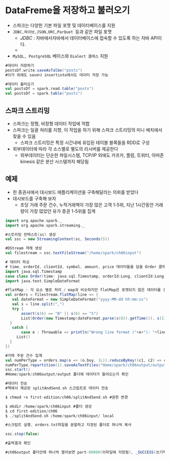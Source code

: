 # DataFreme을 저장하고 불러오기

- 스파크는 다양한 기본 파일 포맷 및 데이터베이스를 지원
- `JDBC,하이브,JSON,ORC,ParQuet `등과 같은 파일 포맷
  - *JDBC* :  자바에서자바에서 데이터베이스에 접속할 수 있도록 하는 자바 API이다. 
  - 
- `MySQL, PostgreSQL` 베이스와 `Dialect 클래스` 지원

```scala
#데이터 저장하기
postsDf.write.saveAsTalbe("posts")
#이거 외에도 save나 insertinto에서도 데이터 저장 가능

#데이터 불러오기
val postsDf = spark.read.table("posts")
val postsDf = spark.table("posts")
```

## 스파크 스트리밍

- 스파크는 정형, 비정형 데이터 작업에 적합
- 스파크는 일괄 처리를 지향, 이 작업을 하기 위해 스파크 스트리밍의 미니 배치에서 찾을 수 있음
  - 스파크 스트리밍은 특정 시간내에 유입된 테이블 블록들을 RDD로 구성 
- 외부데이터에 따라 각 소스별로 별도의 리시버를 제공한다
  - 외부데이터는 단순한 파일시스템, TCP/IP 외에도 카프카, 플럼, 트위터, 아마존 kinesis 같은 분산 시스템까지 해당됨



## 예제

- 한 증권사에서 대시보드 애플리케이션을 구축해달라는 의뢰를 받았다
- 대시보드를 구축해 보자
  - 초당 거래 주문 건수, 누적거래액이 가장 많은 고객 1-5위, 지난 1시간동안 거래량이 가장 많았던 유가 증권 1-5위를 집계

```scala
import org.apache.spark._
import org.apache.spark.streaming._

#스트리밍 컨텍스트(sc) 생성
val ssc = new StreamingContext(sc, Seconds(5))

#DStream 객체 생성
val filestream = ssc.textFileStream("/home/spark/ch06input") 

# 데이터 파싱
# time, orderId, clientId, symbol, amount, price 데이터들을 담을 Order 클래스를 정의
import java.sql.Timestamp
case class Order(time: java.sql.Timestamp, orderId:Long, clientId:Long, symbol:String, amount:Int, price:Double, buy:Boolean)
import java.text.SimpleDateFormat

#flatMap : 각 요소 별로 처리 / map과 비슷하지만 flatMap은 포맷되지 않은 데이터를 건너뜀
val orders = filestream.flatMap(line => {
   val dateFormat = new SimpleDateFormat("yyyy-MM-dd hh:mm:ss")
   val s = line.split(",")
   try {
       assert(s(6) == "B" || s(6) == "S")
       List(Order(new Timestamp(dateFormat.parse(s(0)).getTime()), s(1).toLong, s(2).toLong, s(3), s(4).toInt, s(5).toDouble, s(6) == "B"))
  }
   catch {
       case e : Throwable => println("Wrong line format ("+e+"): "+line)
     List()
  }
})

#거래 주문 건수 집계
val numPerType = orders.map(o => (o.buy, 1L)).reduceByKey((c1, c2) => c1+c2)
numPerType.repartition(1).saveAsTextFiles("Home/spark/ch06output/output", "txt")
ssc.start()
#Home/spark/ch06output/output 폴더에 데이터가 들어오는지 확인

```

```scala
#데이터 전송
#책에서 제공된 splitAndSend.sh 스크립트로 데이터 전송

$ chmod +x first-edition/ch06/splitAndSend.sh #권한 변경

$ mkdir /home/spark/ch06input #폴더 생성
$ cd first-edition/ch06 
$ ./splitAndSend.sh /home/spark/ch06input/ local 

#스크립트 실행, orders.txt파일을 분할하고 지정된 폴더로 하나씩 복사
```

```scala
ssc.stop(false)

#출력결과 확인

#ch06output 폴더안에 하나씩 열어보면 part-00000(이파일에 저장됨), _SUCCESS(쓰기작업을 성공적으로 완료했음을 나타내는 파일) 파일 보이면 성공
```

